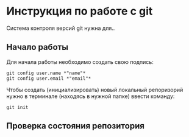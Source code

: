 # **Инструкция по работе с git**

Система контроля версий git нужна для..

## Начало работы

Для начала работы необходимо создать свою подпись:

    git config user.name *"name"*
    git config user.email *"email"*

Чтобы создать (инициализировать) новый локальный репоризорий нужно в терминале (находясь в нужной папке) ввести команду:

    git init
    
## Проверка состояния репозитория
